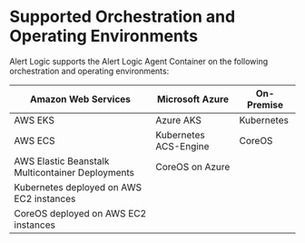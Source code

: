 # Supported Orchestration and Operating Environments

Alert Logic supports the Alert Logic Agent Container on the following orchestration and operating environments:

Amazon Web Services | Microsoft Azure | On-Premise
------------------- | --------------- | ----------
AWS EKS | Azure AKS | Kubernetes
AWS ECS | Kubernetes ACS-Engine | CoreOS
AWS Elastic Beanstalk Multicontainer Deployments | CoreOS on Azure |
Kubernetes deployed on AWS EC2 instances | |
CoreOS deployed on AWS EC2 instances | |
